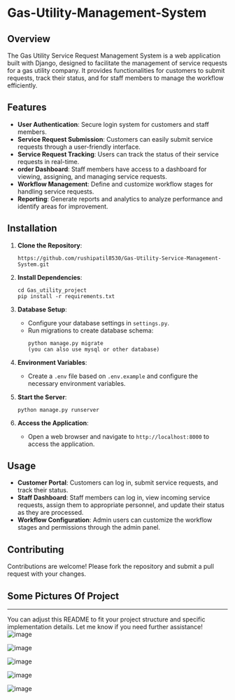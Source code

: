 # Gas-Utility-Management-System

## Overview

The Gas Utility Service Request Management System is a web application built with Django, designed to facilitate the management of service requests for a gas utility company. It provides functionalities for customers to submit requests, track their status, and for staff members to manage the workflow efficiently.

## Features

- **User Authentication**: Secure login system for customers and staff members.
- **Service Request Submission**: Customers can easily submit service requests through a user-friendly interface.
- **Service Request Tracking**: Users can track the status of their service requests in real-time.
- **order Dashboard**: Staff members have access to a dashboard for viewing, assigning, and managing service requests.
- **Workflow Management**: Define and customize workflow stages for handling service requests.
- **Reporting**: Generate reports and analytics to analyze performance and identify areas for improvement.

## Installation

1. **Clone the Repository**: 
   ```
   https://github.com/rushipatil8530/Gas-Utility-Service-Management-System.git
   ```

2. **Install Dependencies**: 
   ```
   cd Gas_utility_project
   pip install -r requirements.txt
   ```

3. **Database Setup**:
   - Configure your database settings in `settings.py`.
   - Run migrations to create database schema:
     ```
     python manage.py migrate
     (you can also use mysql or other database)
     ```

4. **Environment Variables**:
   - Create a `.env` file based on `.env.example` and configure the necessary environment variables.

5. **Start the Server**:
   ```
   python manage.py runserver
   ```

6. **Access the Application**:
   - Open a web browser and navigate to `http://localhost:8000` to access the application.

## Usage

- **Customer Portal**: Customers can log in, submit service requests, and track their status.
- **Staff Dashboard**: Staff members can log in, view incoming service requests, assign them to appropriate personnel, and update their status as they are processed.
- **Workflow Configuration**: Admin users can customize the workflow stages and permissions through the admin panel.

## Contributing

Contributions are welcome! Please fork the repository and submit a pull request with your changes.

## Some Pictures Of Project


---

You can adjust this README to fit your project structure and specific implementation details. Let me know if you need further assistance!
![image](https://github.com/rushipatil8530/Gas-Utility-Service-Management-System/assets/145107024/4b6b2f07-370e-41b5-9a2a-233f6a6c9ac1)

![image](https://github.com/rushipatil8530/Gas-Utility-Service-Management-System/assets/145107024/d1fe4b57-5859-4e69-9099-408dc209ea84)

![image](https://github.com/rushipatil8530/Gas-Utility-Service-Management-System/assets/145107024/d35b2cb6-832b-4cf3-919f-b3040843e02f)

![image](https://github.com/rushipatil8530/Gas-Utility-Service-Management-System/assets/145107024/9c644bd4-1d41-4c74-9078-cb2450a02cbd)

![image](https://github.com/rushipatil8530/Gas-Utility-Service-Management-System/assets/145107024/9e47bce5-2e36-4b79-b585-ea3345250e3d)
